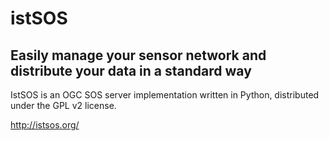 # istSOS

## Easily manage your sensor network and distribute your data in a standard way

IstSOS is an OGC SOS server implementation written in Python, distributed under the GPL v2 license. 

http://istsos.org/
